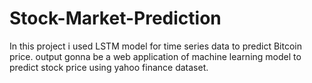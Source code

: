 # Stock-Market-Prediction
In this project i used LSTM model for time series data to predict Bitcoin price. output gonna be a web application of machine learning model to predict stock price using yahoo finance dataset.
